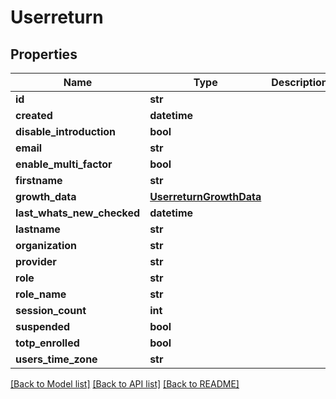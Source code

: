 # Userreturn

## Properties
Name | Type | Description | Notes
------------ | ------------- | ------------- | -------------
**id** | **str** |  | [optional] 
**created** | **datetime** |  | [optional] 
**disable_introduction** | **bool** |  | [optional] 
**email** | **str** |  | [optional] 
**enable_multi_factor** | **bool** |  | [optional] 
**firstname** | **str** |  | [optional] 
**growth_data** | [**UserreturnGrowthData**](UserreturnGrowthData.md) |  | [optional] 
**last_whats_new_checked** | **datetime** |  | [optional] 
**lastname** | **str** |  | [optional] 
**organization** | **str** |  | [optional] 
**provider** | **str** |  | [optional] 
**role** | **str** |  | [optional] 
**role_name** | **str** |  | [optional] 
**session_count** | **int** |  | [optional] 
**suspended** | **bool** |  | [optional] 
**totp_enrolled** | **bool** |  | [optional] 
**users_time_zone** | **str** |  | [optional] 

[[Back to Model list]](../README.md#documentation-for-models) [[Back to API list]](../README.md#documentation-for-api-endpoints) [[Back to README]](../README.md)

